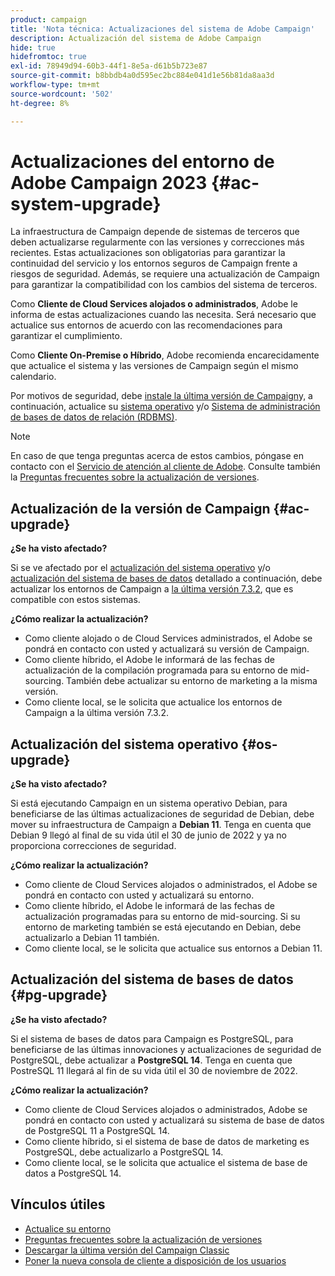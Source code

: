 ```yaml
---
product: campaign
title: 'Nota técnica: Actualizaciones del sistema de Adobe Campaign'
description: Actualización del sistema de Adobe Campaign
hide: true
hidefromtoc: true
exl-id: 78949d94-60b3-44f1-8e5a-d61b5b723e87
source-git-commit: b8bbdb4a0d595ec2bc884e041d1e56b81da8aa3d
workflow-type: tm+mt
source-wordcount: '502'
ht-degree: 8%

---
```


# Actualizaciones del entorno de Adobe Campaign 2023 {#ac-system-upgrade}

La infraestructura de Campaign depende de sistemas de terceros que deben actualizarse regularmente con las versiones y correcciones más recientes. Estas actualizaciones son obligatorias para garantizar la continuidad del servicio y los entornos seguros de Campaign frente a riesgos de seguridad. Además, se requiere una actualización de Campaign para garantizar la compatibilidad con los cambios del sistema de terceros.

Como **Cliente de Cloud Services alojados o administrados**, Adobe le informa de estas actualizaciones cuando las necesita. Será necesario que actualice sus entornos de acuerdo con las recomendaciones para garantizar el cumplimiento.

Como **Cliente On-Premise o Híbrido**, Adobe recomienda encarecidamente que actualice el sistema y las versiones de Campaign según el mismo calendario.

Por motivos de seguridad, debe [instale la última versión de Campaign](#ac-upgrade)y, a continuación, actualice su [sistema operativo](#os-upgrade) y/o [Sistema de administración de bases de datos de relación (RDBMS)](#pg-upgrade).

>[!NOTE]
>
>En caso de que tenga preguntas acerca de estos cambios, póngase en contacto con el [Servicio de atención al cliente de Adobe](https://helpx.adobe.com/es/enterprise/admin-guide.html/enterprise/using/support-for-experience-cloud.ug.html). Consulte también la [Preguntas frecuentes sobre la actualización de versiones](../../platform/using/faq-build-upgrade.md).

## Actualización de la versión de Campaign {#ac-upgrade}

**¿Se ha visto afectado?**

Si se ve afectado por el [actualización del sistema operativo](#os-upgrade) y/o [actualización del sistema de bases de datos](#pg-upgrade) detallado a continuación, debe actualizar los entornos de Campaign a [la última versión 7.3.2](../../rn/using/latest-release.md#release-7-3-2), que es compatible con estos sistemas.

**¿Cómo realizar la actualización?**

* Como cliente alojado o de Cloud Services administrados, el Adobe se pondrá en contacto con usted y actualizará su versión de Campaign.
* Como cliente híbrido, el Adobe le informará de las fechas de actualización de la compilación programada para su entorno de mid-sourcing. También debe actualizar su entorno de marketing a la misma versión.
* Como cliente local, se le solicita que actualice los entornos de Campaign a la última versión 7.3.2.


## Actualización del sistema operativo {#os-upgrade}

**¿Se ha visto afectado?**

Si está ejecutando Campaign en un sistema operativo Debian, para beneficiarse de las últimas actualizaciones de seguridad de Debian, debe mover su infraestructura de Campaign a **Debian 11**. Tenga en cuenta que Debian 9 llegó al final de su vida útil el 30 de junio de 2022 y ya no proporciona correcciones de seguridad.

**¿Cómo realizar la actualización?**

* Como cliente de Cloud Services alojados o administrados, el Adobe se pondrá en contacto con usted y actualizará su entorno.
* Como cliente híbrido, el Adobe le informará de las fechas de actualización programadas para su entorno de mid-sourcing. Si su entorno de marketing también se está ejecutando en Debian, debe actualizarlo a Debian 11 también.
* Como cliente local, se le solicita que actualice sus entornos a Debian 11.

## Actualización del sistema de bases de datos {#pg-upgrade}

**¿Se ha visto afectado?**

Si el sistema de bases de datos para Campaign es PostgreSQL, para beneficiarse de las últimas innovaciones y actualizaciones de seguridad de PostgreSQL, debe actualizar a **PostgreSQL 14**. Tenga en cuenta que PostreSQL 11 llegará al fin de su vida útil el 30 de noviembre de 2022.

**¿Cómo realizar la actualización?**

* Como cliente de Cloud Services alojados o administrados, Adobe se pondrá en contacto con usted y actualizará su sistema de base de datos de PostgreSQL 11 a PostgreSQL 14.
* Como cliente híbrido, si el sistema de base de datos de marketing es PostgreSQL, debe actualizarlo a PostgreSQL 14.
* Como cliente local, se le solicita que actualice el sistema de base de datos a PostgreSQL 14.


## Vínculos útiles

* [Actualice su entorno](../../production/using/build-upgrade.md)
* [Preguntas frecuentes sobre la actualización de versiones](../../platform/using/faq-build-upgrade.md)
* [Descargar la última versión del Campaign Classic](https://experience.adobe.com/#/downloads/content/software-distribution/es/campaign.html)
* [Poner la nueva consola de cliente a disposición de los usuarios](../../installation/using/client-console-availability-for-windows.md)
